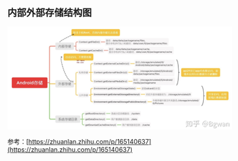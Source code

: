 ## 内部外部存储结构图

![](assets/android-storage.png)

参考：[https://zhuanlan.zhihu.com/p/165140637](https://zhuanlan.zhihu.com/p/165140637)


